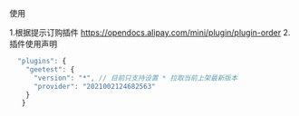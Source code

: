 使用

1.根据提示订购插件 https://opendocs.alipay.com/mini/plugin/plugin-order
2.插件使用声明
```javascript
  "plugins": {
    "geetest": {
      "version": "*", // 目前只支持设置 * 拉取当前上架最新版本
      "provider": "2021002124682563"
    }
   }
```